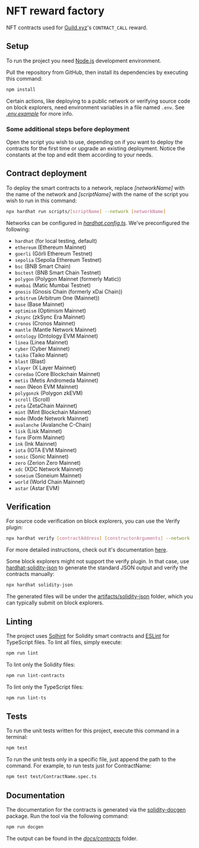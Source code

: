 # NFT reward factory

NFT contracts used for [Guild.xyz](https://guild.xyz)'s `CONTRACT_CALL` reward.

## Setup

To run the project you need [Node.js](https://nodejs.org) development environment.

Pull the repository from GitHub, then install its dependencies by executing this command:

```bash
npm install
```

Certain actions, like deploying to a public network or verifying source code on block explorers, need environment variables in a file named `.env`. See _[.env.example](.env.example)_ for more info.

### Some additional steps before deployment

Open the script you wish to use, depending on if you want to deploy the contracts for the first time or upgrade an existing deployment. Notice the constants at the top and edit them according to your needs.

## Contract deployment

To deploy the smart contracts to a network, replace _[networkName]_ with the name of the network and _[scriptName]_ with the name of the script you wish to run in this command:

```bash
npx hardhat run scripts/[scriptName] --network [networkName]
```

Networks can be configured in _[hardhat.config.ts](hardhat.config.ts)_. We've preconfigured the following:

- `hardhat` (for local testing, default)
- `ethereum` (Ethereum Mainnet)
- `goerli` (Görli Ethereum Testnet)
- `sepolia` (Sepolia Ethereum Testnet)
- `bsc` (BNB Smart Chain)
- `bsctest` (BNB Smart Chain Testnet)
- `polygon` (Polygon Mainnet (formerly Matic))
- `mumbai` (Matic Mumbai Testnet)
- `gnosis` (Gnosis Chain (formerly xDai Chain))
- `arbitrum` (Arbitrum One (Mainnet))
- `base` (Base Mainnet)
- `optimism` (Optimism Mainnet)
- `zksync` (zkSync Era Mainnet)
- `cronos` (Cronos Mainnet)
- `mantle` (Mantle Network Mainnet)
- `ontology` (Ontology EVM Mainnet)
- `linea` (Linea Mainnet)
- `cyber` (Cyber Mainnet)
- `taiko` (Taiko Mainnet)
- `blast` (Blast)
- `xlayer` (X Layer Mainnet)
- `coredao` (Core Blockchain Mainnet)
- `metis` (Metis Andromeda Mainnet)
- `neon` (Neon EVM Mainnet)
- `polygonzk` (Polygon zkEVM)
- `scroll` (Scroll)
- `zeta` (ZetaChain Mainnet)
- `mint` (Mint Blockchain Mainnet)
- `mode` (Mode Network Mainnet)
- `avalanche` (Avalanche C-Chain)
- `lisk` (Lisk Mainnet)
- `form` (Form Mainnet)
- `ink` (Ink Mainnet)
- `iota` (IOTA EVM Mainnet)
- `sonic` (Sonic Mainnet)
- `zero` (Zerion Zero Mainnet)
- `xdc` (XDC Network Mainnet)
- `soneium` (Soneium Mainnet)
- `world` (World Chain Mainnet)
- `astar` (Astar EVM)

## Verification

For source code verification on block explorers, you can use the Verify plugin:

```bash
npx hardhat verify [contractAddress] [constructorArguments] --network [networkName]
```

For more detailed instructions, check out it's documentation [here](https://hardhat.org/hardhat-runner/plugins/nomicfoundation-hardhat-verify#usage).

Some block explorers might not support the verify plugin. In that case, use [hardhat-solidity-json](https://www.npmjs.com/package/@xyrusworx/hardhat-solidity-json) to generate the standard JSON output and verify the contracts manually:

```bash
npx hardhat solidity-json
```

The generated files will be under the [artifacts/solidity-json](./artifacts/solidity-json) folder, which you can typically submit on block explorers.

## Linting

The project uses [Solhint](https://github.com/protofire/solhint) for Solidity smart contracts and [ESLint](https://eslint.org) for TypeScript files. To lint all files, simply execute:

```bash
npm run lint
```

To lint only the Solidity files:

```bash
npm run lint-contracts
```

To lint only the TypeScript files:

```bash
npm run lint-ts
```

## Tests

To run the unit tests written for this project, execute this command in a terminal:

```bash
npm test
```

To run the unit tests only in a specific file, just append the path to the command. For example, to run tests just for ContractName:

```bash
npm test test/ContractName.spec.ts
```

## Documentation

The documentation for the contracts is generated via the [solidity-docgen](https://github.com/OpenZeppelin/solidity-docgen) package. Run the tool via the following command:

```bash
npm run docgen
```

The output can be found in the _[docs/contracts](docs/contracts)_ folder.
